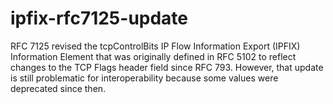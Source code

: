 # ipfix-rfc7125-update
RFC 7125 revised the tcpControlBits IP Flow Information Export (IPFIX) Information Element that was originally defined in RFC 5102 to reflect changes to the TCP Flags header field since RFC 793. However, that update is still problematic for interoperability because some values were deprecated since then.
